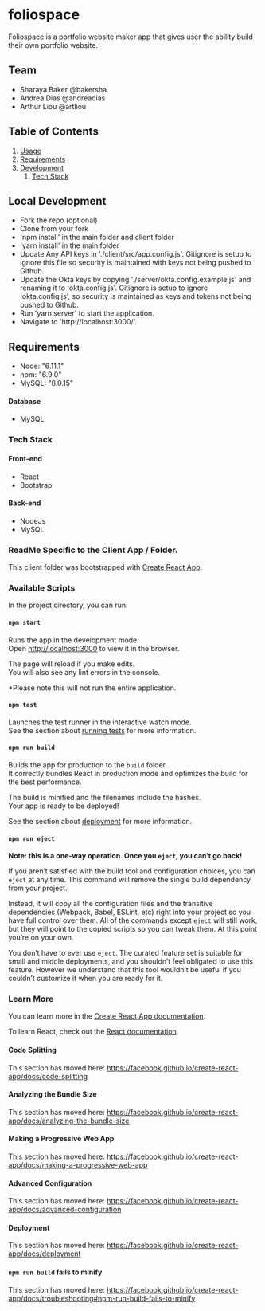 # foliospace

Foliospace is a portfolio website maker app that gives user the ability build their own portfolio website.

## Team

  - Sharaya Baker @bakersha
  - Andrea Dias @andreadias
  - Arthur Liou @artliou

## Table of Contents

1. [Usage](#Usage)
1. [Requirements](#requirements)
1. [Development](#development)
    1. [Tech Stack](#tech-stack)

## Local Development
- Fork the repo (optional)
- Clone from your fork
- 'npm install' in the main folder and client folder
- 'yarn install' in the main folder
- Update Any API keys in './client/src/app.config.js'. Gitignore is setup to ignore this file so security is maintained with keys not being pushed to Github.
- Update the Okta keys by copying './server/okta.config.example.js' and renaming it to 'okta.config.js'. Gitignore is setup to ignore 'okta.config.js', so security is maintained as keys and tokens not being pushed to Github.
- Run 'yarn server' to start the application.
- Navigate to 'http://localhost:3000/'.

## Requirements

- Node: "6.11.1"
- npm: "6.9.0"
- MySQL: "8.0.15"


#### Database
- MySQL

### Tech Stack
#### Front-end
- React
- Bootstrap

#### Back-end
- NodeJs
- MySQL


### ReadMe Specific to the Client App / Folder. 

This client folder was bootstrapped with [Create React App](https://github.com/facebook/create-react-app).

### Available Scripts

In the project directory, you can run:

#### `npm start`

Runs the app in the development mode.<br>
Open [http://localhost:3000](http://localhost:3000) to view it in the browser.

The page will reload if you make edits.<br>
You will also see any lint errors in the console.

*Please note this will not run the entire application.

#### `npm test`

Launches the test runner in the interactive watch mode.<br>
See the section about [running tests](https://facebook.github.io/create-react-app/docs/running-tests) for more information.

#### `npm run build`

Builds the app for production to the `build` folder.<br>
It correctly bundles React in production mode and optimizes the build for the best performance.

The build is minified and the filenames include the hashes.<br>
Your app is ready to be deployed!

See the section about [deployment](https://facebook.github.io/create-react-app/docs/deployment) for more information.

#### `npm run eject`

**Note: this is a one-way operation. Once you `eject`, you can’t go back!**

If you aren’t satisfied with the build tool and configuration choices, you can `eject` at any time. This command will remove the single build dependency from your project.

Instead, it will copy all the configuration files and the transitive dependencies (Webpack, Babel, ESLint, etc) right into your project so you have full control over them. All of the commands except `eject` will still work, but they will point to the copied scripts so you can tweak them. At this point you’re on your own.

You don’t have to ever use `eject`. The curated feature set is suitable for small and middle deployments, and you shouldn’t feel obligated to use this feature. However we understand that this tool wouldn’t be useful if you couldn’t customize it when you are ready for it.

### Learn More

You can learn more in the [Create React App documentation](https://facebook.github.io/create-react-app/docs/getting-started).

To learn React, check out the [React documentation](https://reactjs.org/).

#### Code Splitting

This section has moved here: https://facebook.github.io/create-react-app/docs/code-splitting

#### Analyzing the Bundle Size

This section has moved here: https://facebook.github.io/create-react-app/docs/analyzing-the-bundle-size

#### Making a Progressive Web App

This section has moved here: https://facebook.github.io/create-react-app/docs/making-a-progressive-web-app

#### Advanced Configuration

This section has moved here: https://facebook.github.io/create-react-app/docs/advanced-configuration

#### Deployment

This section has moved here: https://facebook.github.io/create-react-app/docs/deployment

#### `npm run build` fails to minify

This section has moved here: https://facebook.github.io/create-react-app/docs/troubleshooting#npm-run-build-fails-to-minify

